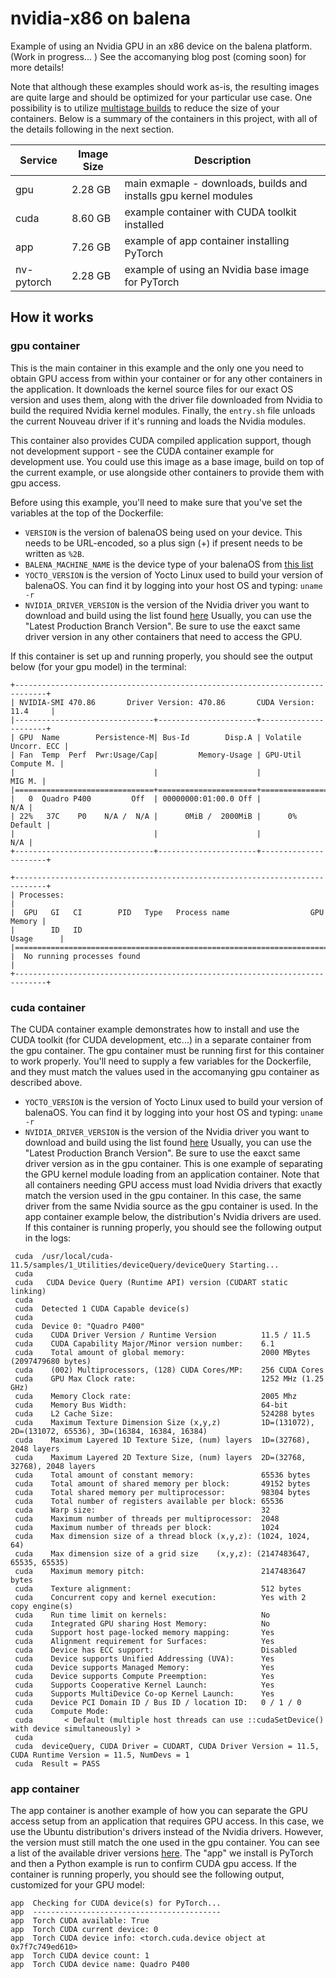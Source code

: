# nvidia-x86 on balena
Example of using an Nvidia GPU in an x86 device on the balena platform. (Work in progress... ) See the accomanying blog post (coming soon) for more details!

Note that although these examples should work as-is, the resulting images are quite large and should be optimized for your particular use case. One possibility is to utilize [multistage builds](https://www.balena.io/docs/learn/deploy/build-optimization/#multi-stage-builds) to reduce the size of your containers. Below is a summary of the containers in this project, with all of the details following in the next section.

| Service | Image Size | Description |
| ------------ | ----------- | ----------- |
| gpu | 2.28 GB | main exmaple - downloads, builds and installs gpu kernel modules |
| cuda | 8.60 GB | example container with CUDA toolkit installed |
| app | 7.26 GB | example of app container installing PyTorch |
| nv-pytorch | 2.28 GB | example of using an Nvidia base image for PyTorch |

## How it works
### gpu container
This is the main container in this example and the only one you need to obtain GPU access from within your container or for any other containers in the application. It downloads the kernel source files for our exact OS version and uses them, along with the driver file downloaded from Nvidia to build the required Nvidia kernel modules. Finally, the `entry.sh` file unloads the current Nouveau driver if it's running and loads the Nvidia modules.

This container also provides CUDA compiled application support, though not development support - see the CUDA container example for development use. You could use this image as a base image, build on top of the current example, or use alongside other containers to provide them with gpu access.

Before using this example, you'll need to make sure that you've set the variables at the top of the Dockerfile:
- `VERSION` is the version of balenaOS being used on your device. This needs to be URL-encoded, so a plus sign (+) if present needs to be written as `%2B`.
- `BALENA_MACHINE_NAME` is the device type of your balenaOS from [this list](https://www.balena.io/docs/reference/hardware/devices/)
- `YOCTO_VERSION` is the version of Yocto Linux used to build your version of balenaOS. You can find it by logging into your host OS and typing: `uname -r`
- `NVIDIA_DRIVER_VERSION` is the version of the Nvidia driver you want to download and build using the list found [here]( https://www.nvidia.com/en-us/drivers/unix/) Usually, you can use the "Latest Production Branch Version". Be sure to use the eaxct same driver version in any other containers that need to access the GPU. 

If this container is set up and running properly, you should see the output below (for your gpu model) in the terminal:
```
+-----------------------------------------------------------------------------+
| NVIDIA-SMI 470.86       Driver Version: 470.86       CUDA Version: 11.4     |
|-------------------------------+----------------------+----------------------+
| GPU  Name        Persistence-M| Bus-Id        Disp.A | Volatile Uncorr. ECC |
| Fan  Temp  Perf  Pwr:Usage/Cap|         Memory-Usage | GPU-Util  Compute M. |
|                               |                      |               MIG M. |
|===============================+======================+======================|
|   0  Quadro P400         Off  | 00000000:01:00.0 Off |                  N/A |
| 22%   37C    P0    N/A /  N/A |      0MiB /  2000MiB |      0%      Default |
|                               |                      |                  N/A |
+-------------------------------+----------------------+----------------------+
                                                                               
+-----------------------------------------------------------------------------+
| Processes:                                                                  |
|  GPU   GI   CI        PID   Type   Process name                  GPU Memory |
|        ID   ID                                                   Usage      |
|=============================================================================|
|  No running processes found                                                 |
+-----------------------------------------------------------------------------+ 
```
### cuda container
The CUDA container example demonstrates how to install and use the CUDA toolkit (for CUDA development, etc...) in a separate container from the gpu container. The gpu container must be running first for this container to work properly. You'll need to supply a few variables for the Dockerfile, and they must match the values used in the accomanying gpu container as described above. 
- `YOCTO_VERSION` is the version of Yocto Linux used to build your version of balenaOS. You can find it by logging into your host OS and typing: `uname -r`
- `NVIDIA_DRIVER_VERSION` is the version of the Nvidia driver you want to download and build using the list found [here]( https://www.nvidia.com/en-us/drivers/unix/) Usually, you can use the "Latest Production Branch Version". Be sure to use the eaxct same driver version as in the gpu container.
This is one example of separating the GPU kernel module loading from an application container. Note that all containers needing GPU access must load Nvidia drivers that exactly match the version used in the gpu container. In this case, the same driver from the same Nvidia source as the gpu container is used. In the app container example below, the distribution's Nvidia drivers are used. If this container is running properly, you should see the following output in the logs:
```
 cuda  /usr/local/cuda-11.5/samples/1_Utilities/deviceQuery/deviceQuery Starting...
 cuda  
 cuda   CUDA Device Query (Runtime API) version (CUDART static linking)
 cuda  
 cuda  Detected 1 CUDA Capable device(s)
 cuda  
 cuda  Device 0: "Quadro P400"
 cuda    CUDA Driver Version / Runtime Version          11.5 / 11.5
 cuda    CUDA Capability Major/Minor version number:    6.1
 cuda    Total amount of global memory:                 2000 MBytes (2097479680 bytes)
 cuda    (002) Multiprocessors, (128) CUDA Cores/MP:    256 CUDA Cores
 cuda    GPU Max Clock rate:                            1252 MHz (1.25 GHz)
 cuda    Memory Clock rate:                             2005 Mhz
 cuda    Memory Bus Width:                              64-bit
 cuda    L2 Cache Size:                                 524288 bytes
 cuda    Maximum Texture Dimension Size (x,y,z)         1D=(131072), 2D=(131072, 65536), 3D=(16384, 16384, 16384)
 cuda    Maximum Layered 1D Texture Size, (num) layers  1D=(32768), 2048 layers
 cuda    Maximum Layered 2D Texture Size, (num) layers  2D=(32768, 32768), 2048 layers
 cuda    Total amount of constant memory:               65536 bytes
 cuda    Total amount of shared memory per block:       49152 bytes
 cuda    Total shared memory per multiprocessor:        98304 bytes
 cuda    Total number of registers available per block: 65536
 cuda    Warp size:                                     32
 cuda    Maximum number of threads per multiprocessor:  2048
 cuda    Maximum number of threads per block:           1024
 cuda    Max dimension size of a thread block (x,y,z): (1024, 1024, 64)
 cuda    Max dimension size of a grid size    (x,y,z): (2147483647, 65535, 65535)
 cuda    Maximum memory pitch:                          2147483647 bytes
 cuda    Texture alignment:                             512 bytes
 cuda    Concurrent copy and kernel execution:          Yes with 2 copy engine(s)
 cuda    Run time limit on kernels:                     No
 cuda    Integrated GPU sharing Host Memory:            No
 cuda    Support host page-locked memory mapping:       Yes
 cuda    Alignment requirement for Surfaces:            Yes
 cuda    Device has ECC support:                        Disabled
 cuda    Device supports Unified Addressing (UVA):      Yes
 cuda    Device supports Managed Memory:                Yes
 cuda    Device supports Compute Preemption:            Yes
 cuda    Supports Cooperative Kernel Launch:            Yes
 cuda    Supports MultiDevice Co-op Kernel Launch:      Yes
 cuda    Device PCI Domain ID / Bus ID / location ID:   0 / 1 / 0
 cuda    Compute Mode:
 cuda       < Default (multiple host threads can use ::cudaSetDevice() with device simultaneously) >
 cuda  
 cuda  deviceQuery, CUDA Driver = CUDART, CUDA Driver Version = 11.5, CUDA Runtime Version = 11.5, NumDevs = 1
 cuda  Result = PASS
 ```
 
 ### app container
 The app container is another example of how you can separate the GPU access setup from an application that requires GPU access. In this case, we use the Ubuntu distribution's drivers instead of the Nvidia drivers. However, the version must still match the one used in the gpu container. You can see a list of the available driver versions [here](https://launchpad.net/~graphics-drivers/+archive/ubuntu/ppa). The "app" we install is PyTorch and then a Python example is run to confirm CUDA gpu access. If the container is running properly, you should see the following output, customized for your GPU model:
 ```
 app  Checking for CUDA device(s) for PyTorch...
 app  ------------------------------------------
 app  Torch CUDA available: True
 app  Torch CUDA current device: 0
 app  Torch CUDA device info: <torch.cuda.device object at 0x7f7c749ed610>
 app  Torch CUDA device count: 1
 app  Torch CUDA device name: Quadro P400
```

